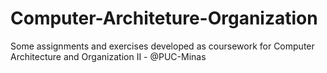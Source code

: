 # Computer-Architeture-Organization
Some assignments and exercises developed as  coursework for Computer Architecture and Organization II - @PUC-Minas
